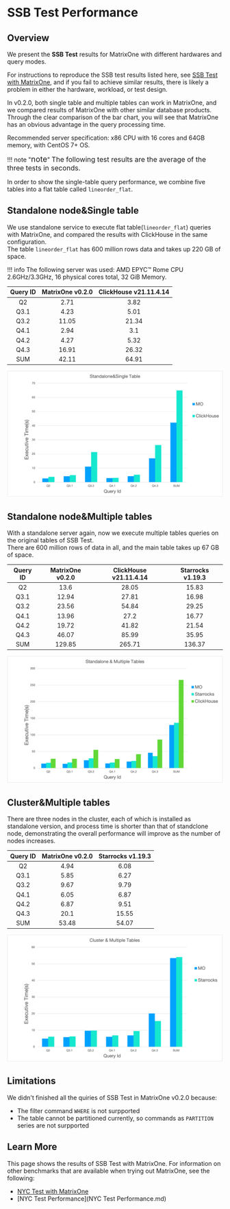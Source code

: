 # **SSB Test Performance**

## **Overview**
We present the **SSB Test** results for MatrixOne with different hardwares and query modes.

For instructions to reproduce the SSB test results listed here, see [SSB Test with MatrixOne](../Get-Started/Tutorial/SSB-test-with-matrixone.md), and if you fail to achieve similar results, there is likely a problem in either the hardware, workload, or test design.  

In v0.2.0, both single table and multiple tables can work in MatrixOne, and we compared results of MatrixOne with other similar database products. Through the clear comparison of the bar chart, you will see that MatrixOne has an obvious advantage in the query processing time.

Recommended server specification: x86 CPU with 16 cores and 64GB memory, with CentOS 7+ OS.

!!! note  "<font size=4>note</font>"
    <font size=3>The following test results are the average of the three tests in seconds.</font>  

 
In order to show the single-table query performance, we combine five tables into a flat table called `lineorder_flat`.  


## **Standalone node&Single table**
We use standalone service to execute flat table(`lineorder_flat`) queries with MatrixOne, and compared the results with ClickHouse in the same configuration.  
The table `lineorder_flat` has 600 million rows data and takes up 220 GB of space.  

!!! info 
    The following server was used:
    AMD EPYC™ Rome CPU 2.6GHz/3.3GHz, 16 physical cores total, 32 GiB Memory.



|  Query ID  | MatrixOne v0.2.0  |  ClickHouse v21.11.4.14 
|  :----:  | :----:  |  :----:  
| Q2  | 2.71 |3.82 	
| Q3.1 | 4.23|5.01 
| Q3.2  | 11.05|21.34
| Q4.1  | 2.94|3.1
| Q4.2  | 4.27|5.32
| Q4.3  | 16.91|26.32
| SUM  | 42.11|64.91

![柱状图](https://github.com/matrixorigin/artwork/blob/main/docs/overview/SSB_standalone_single.png?raw=true)

## **Standalone node&Multiple tables**
With a standalone server again, now we execute multiple tables queries on the original tables of SSB Test.  
There are 600 million rows of data in all, and the main table takes up 67 GB of space.  

|  Query ID  | MatrixOne v0.2.0   |  ClickHouse v21.11.4.14| Starrocks v1.19.3
|  :----:  | :----:  |  :----:  |:----:
| Q2  | 13.6|28.05 |15.83	
| Q3.1 | 12.94|27.81 |16.98
| Q3.2  | 23.56|54.84 |29.25
| Q4.1  | 13.96|27.2 |16.77
| Q4.2  | 19.72|41.82|21.54
| Q4.3  | 46.07|85.99|35.95
| SUM  | 129.85|265.71|136.37

![柱状图](https://github.com/matrixorigin/artwork/blob/main/docs/overview/SSB_standalone_multi.png?raw=true)
## **Cluster&Multiple tables**

There are three nodes in the cluster, each of which is installed as standalone version, and process time is shorter than that of standclone node, demonstrating the overall performance will improve as the number of nodes increases. 

|  Query ID  | MatrixOne v0.2.0  |  Starrocks v1.19.3
|  :----:  | :----:  |  :----:  
| Q2 | 4.94 |6.08 	
| Q3.1 | 5.85|6.27 
| Q3.2  | 9.67|9.79
| Q4.1  | 6.05|6.87
| Q4.2  | 6.87|9.51
| Q4.3  | 20.1|15.55
| SUM  | 53.48|54.07

![柱状图](https://github.com/matrixorigin/artwork/blob/main/docs/overview/SSB_cluster_multi.png?raw=true)

## **Limitations**
We didn't finished all the quiries of SSB Test in MatrixOne v0.2.0 because:  

* The filter command `WHERE` is not surpported
* The table cannot be partitioned currently, so commands as `PARTITION` series are not surpported

## **Learn More**
This page shows the results of SSB Test with MatrixOne. For information on other benchmarks that are available when trying out MatrixOne, see the following:

* [NYC Test with MatrixOne](../Get-Started/Tutorial/NYC-test-with-matrixone.md)  
* [NYC Test Performance](NYC Test Performance.md)